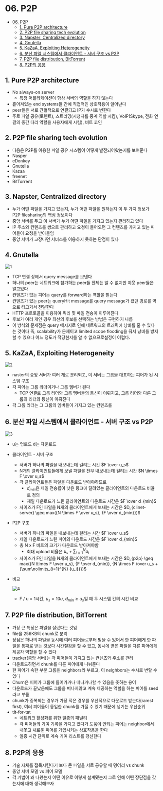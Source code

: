 # 06. P2P

<!--ts-->

- [06. P2P](#06-p2p)
  - [1. Pure P2P architecture](#1-pure-p2p-architecture)
  - [2. P2P file sharing tech evolution](#2-p2p-file-sharing-tech-evolution)
  - [3. Napster, Centralized directory](#3-napster-centralized-directory)
  - [4. Gnutella](#4-gnutella)
  - [5. KaZaA, Exploiting Heterogeneity](#5-kazaa-exploiting-heterogeneity)
  - [6. 분산 파일 시스템에서 클라이언트 - 서버 구조 vs P2P](#6-분산-파일-시스템에서-클라이언트---서버-구조-vs-p2p)
  - [7. P2P file distribution, BitTorrent](#7-p2p-file-distribution-bittorrent)
  - [8. P2P의 응용](#8-p2p의-응용)

<!-- Created by https://github.com/ekalinin/github-markdown-toc -->
<!-- Added by: sungminyou, at: 2022년 7월 11일 월요일 06시 03분 03초 KST -->

<!--te-->

## 1. Pure P2P architecture

- No always-on server
  - 특정 어플리케이션이 항상 서버의 역할을 하지 않는다
- 흩어져있는 end systems들 간에 직접적인 상호작용이 일어난다
- peer들은 서로 간헐적으로 연결되고 IP가 수시로 변한다
- 주로 파일 공유(토렌트), 스트리밍(시청자를 중계 역할 시킴), VoIP(Skype, 전화 연결의 중간 다리 역할을 사용자에게 시킴), 비트 코인

## 2. P2P file sharing tech evolution

- 다음은 P2P를 이용한 파일 공유 시스템이 어떻게 발전되어왔는지를 보여준다
- Nasper
- eDonkey
- Gnutella
- Kazaa
- freenet
- BitTorrent

## 3. Napster, Centralized directory

- 누가 어떤 파일을 가지고 있는지, 누가 어떤 파일을 원하는지 이 두 가지 정보가 P2P filesharing의 핵심 정보이다
- 중앙 서버를 두고 이 서버가 누가 어떤 파일을 가지고 있는지 관리하고 있다
- IP 주소와 컨텐츠를 쌍으로 관리하고 요청이 들어오면 그 컨텐츠를 가지고 있는 피어들이 요청을 받아들임
- 중앙 서버가 고장나면 서비스를 이용하지 못하는 단점이 있다

## 4. Gnutella

![1](https://user-images.githubusercontent.com/48282185/178162056-71740499-f1d7-4c0a-a41c-7270a33a62c9.png)

- TCP 연결 상에서 query message를 보낸다
- 하나의 peer는 네트워크에 참가하는 peer들 전체는 알 수 없지만 이웃 peer들은 알고있다
- 컨텐츠가 없는 피어는 query를 forward하는 역할을 맡는다
- 컨텐츠가 있는 peer는 queryHit message를 query message가 왔던 경로를 역으로 타고가서 전달한다
- HTTP 프로토콜을 이용하여 쿼리 및 파일 전송이 이루어진다
- 후보가 여러 개인 경우 최선의 후보를 선택하는 방법은 구현하기 나름
- 이 방식의 문제점은 query 메시지로 인해 네트워크의 트래픽에 낭비를 줄 수 있다는 것이다 즉, scalability가 문제이고 limited scope flooding을 둬서 낭비를 방지할 수 있으나 어느 정도가 적당한지를 알 수 없으므로설정이 어렵다.

## 5. KaZaA, Exploiting Heterogeneity

![2](https://user-images.githubusercontent.com/48282185/178162054-bd286294-7897-4f13-b75c-1937c2f22ce9.png)

- naster의 중앙 서버가 여러 개로 분리되고, 이 서버는 그룹을 대표하는 피어가 된 시스템 구조
- 각 피어는 그룹 리더이거나 그룹 멤버가 된다
  - TCP 연결로 그룹 리더와 그룹 멤버들의 통신이 이뤄지고, 그룹 리더와 다른 그룹의 리더의 통신이 이뤄진다
- 각 그룹 리더는 그 그룹의 멤버들이 가지고 있는 컨텐츠를

## 6. 분산 파일 시스템에서 클라이언트 - 서버 구조 vs P2P

![3](https://user-images.githubusercontent.com/48282185/178162053-2d752ef8-8ff1-4f4b-ae73-3fbf0e748bf3.png)

- u는 업로드 d는 다운로드
- 클라이언트 - 서버 구조
  - 서버가 하나의 파일을 내보내는데 걸리는 시간 $F \over u_s$
  - N개의 클라이언트들에게 보낼 파일을 전부 내보내는데 걸리는 시간 $N \times F \over u_s$
  - 각 클라이언트들은 파일을 다운로드 받아야하므로
    - $d_{min}$은 제일 전송률이 낮은 링크에 달려있는 클라이언트의 다운로드 비율로 정의
    - 제일 다운로드가 느린 클라이언트의 다운로드 시간은 $F \over d_{min}$
  - 사이즈가 F인 파일을 N개의 클라이언트에게 보내는 시간은 $D_{clinet-server} \geq max({N \times F \over u_s}, {F \over d_{min}})$
- P2P 구조
  - 서버가 하나의 파일을 내보내는데 걸리는 시간 $F \over u_s$
  - 제일 다운로드가 느린 피어의 다운로드 시간은 $F \over d_{min}$
  - 총 N x F 비트의 크기가 다운로드 받아져야함
    - 최대 upload 비율은 $u_s + {\sum\nolimits_{i=1}^{N} {u_i}}$
  - 사이즈가 F인 파일을 N개의 클라이언트에게 보내는 시간은 $D_{p2p} \geq max({N \times F \over u_s}, {F \over d_{min}}, {N \times F \over u_s + {\sum\nolimits_{i=1}^{N} {u_i}}})$
- 비교

  ![4](https://user-images.githubusercontent.com/48282185/178162050-db255d6b-cc83-4ae1-86af-6fa2845c8d96.png)

  - F / u = 1시간, $u_s = 10u$, $d_{min} \geq u_s$일 때 두 시스템 간의 시간 비교

## 7. P2P file distribution, BitTorrent

- 가장 큰 특징은 파일을 잘랐다는 것임
- file을 256KB의 chunk로 분리
- 장점은 하나의 파일을 동시에 여러 피어들로부터 받을 수 있어서 한 피어에게 한 파일을 통째로 받는 것보다 시간절감을 할 수 있고, 동시에 받은 파일을 다른 피어에게 제공자 역할을 할 수 있다
- tracker(중앙 서버)는 각 피어들이 가지고 있는 컨텐츠와 주소를 관리
- 다운로드하면서 chunk를 다른 피어에게 나눠준다
- 한 피어가 속한 부분 그룹을 neighbors라 부르고, 이 neighbors는 수시로 변할 수 있다
- Churn은 피어가 그룹에 들어가거나 떠나거나할 수 있음을 뜻하는 용어
- 다운로드가 끝났음에도 그룹을 떠나지않고 계속 제공하는 역할을 하는 피어를 seed라고 부름
- chunk가 중복되는 경우가 가장 적은 경우를 우선적으로 다운로드 받는다(rarest first), 여러 피어들이 동일한 chunk를 가질 수 있기 때문에 생기는 우선순위
- tit-for-tat
  - 네트워크 활성화를 위한 일종의 패널티
  - 각 피어들의 기여 기록을 가지고 있다가 도움이 안되는 피어는 neighbor에서 내쫓고 새로운 피어를 가입시키는 상호작용을 한다
  - 일종 시간 단위로 계속 기여 리스트를 갱신한다

## 8. P2P의 응용

- 기술 자체를 접목시킨다기 보다 큰 파일을 서로 공유할 때 덩어리 vs chunk
- 중앙 서버 모델 vs 피어 모델
- 각 기법이 왜 나왔는지 어떤 이유로 이렇게 설계됐는지 그로 인해 어떤 장단점을 갖는지에 대해 생각해보자
